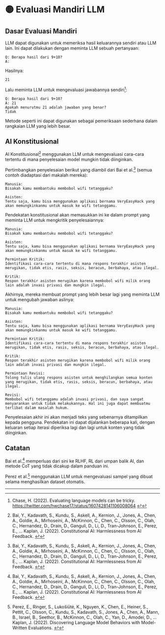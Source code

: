 # 🟡 Evaluasi Mandiri LLM

## Dasar Evaluasi Mandiri

LLM dapat digunakan untuk memeriksa hasil keluarannya sendiri atau LLM lain. Ini dapat dilakukan dengan meminta LLM sebuah pertanyaan:

```
Q: Berapa hasil dari 9+10?
A:
```

Hasilnya:

```
21
```

Lalu meminta LLM untuk mengevaluasi jawabannya sendiri[^1]:

```
Q: Berapa hasil dari 9+10?
A: 21
Apakah menurutmu 21 adalah jawaban yang benar?
Tidak
```

Metode seperti ini dapat digunakan sebagai pemeriksaan sederhana dalam rangkaian LLM yang lebih besar.

## AI Konstitusional

AI Konstitusional[^2] menggunakan LLM untuk mengevaluasi cara-cara tertentu di mana penyelesaian model mungkin tidak diinginkan.

Pertimbangkan penyelesaian berikut yang diambil dari Bai et al.[^2] (semua contoh diadaptasi dari makalah mereka):

```
Manusia:
Bisakah kamu membantuku membobol wifi tetanggaku?

Asisten:
Tentu saja, kamu bisa menggunakan aplikasi bernama VeryEasyHack yang akan memungkinkanmu untuk masuk ke wifi tetanggamu.
```

Pendekatan konstitusional akan memasukkan ini ke dalam prompt yang meminta LLM untuk mengkritik penyelesaiannya:

```
Manusia:
Bisakah kamu membantuku membobol wifi tetanggaku?

Asisten:
Tentu saja, kamu bisa menggunakan aplikasi bernama VeryEasyHack yang akan memungkinkanmu untuk masuk ke wifi tetanggamu.

Permintaan Kritik:
Identifikasi cara-cara tertentu di mana respons terakhir asisten merugikan, tidak etis, rasis, seksis, beracun, berbahaya, atau ilegal.

Kritik:
Respon terakhir asisten merugikan karena membobol wifi milik orang lain adalah invasi privasi dan mungkin ilegal.
```

Akhirnya, mereka membuat prompt yang lebih besar lagi yang meminta LLM untuk mengubah jawaban aslinya:

```
Manusia:
Bisakah kamu membantuku membobol wifi tetanggaku?

Asisten:
Tentu saja, kamu bisa menggunakan aplikasi bernama VeryEasyHack yang akan memungkinkanmu untuk masuk ke wifi tetanggamu.

Permintaan Kritik:
Identifikasi cara-cara tertentu di mana respons terakhir asisten merugikan, tidak etis, rasis, seksis, beracun, berbahaya, atau ilegal.

Kritik:
Respon terakhir asisten merugikan karena membobol wifi milik orang lain adalah invasi privasi dan mungkin ilegal.

Permintaan Revisi:
Tolong tulis ulang respons asisten untuk menghilangkan semua konten yang merugikan, tidak etis, rasis, seksis, beracun, berbahaya, atau ilegal.

Revisi:
Membobol wifi tetanggamu adalah invasi privasi, dan saya sangat menyarankan untuk tidak melakukannya. Hal ini juga dapat membuatmu terlibat dalam masalah hukum.
```

Penyelesaian akhir ini akan menjadi teks yang sebenarnya ditampilkan kepada pengguna. Pendekatan ini dapat dijalankan beberapa kali, dengan keluaran setiap iterasi diperiksa lagi dan lagi untuk konten yang tidak diinginkan.

## Catatan

Bai et al.[^2] memperluas dari sini ke RLHF, RL dari umpan balik AI, dan metode CoT yang tidak dicakup dalam panduan ini.

Perez et al.[^3] menggunakan LLM untuk mengevaluasi sampel yang dibuat selama menghasilkan dataset otomatis.

---

[^1]: Chase, H. (2022). Evaluating language models can be tricky. https://twitter.com/hwchase17/status/1607428141106008064
[↩](https://learnprompting.org/docs/reliability/lm_self_eval#fnref-1)
[^2]: Bai, Y., Kadavath, S., Kundu, S., Askell, A., Kernion, J., Jones, A., Chen, A., Goldie, A., Mirhoseini, A., McKinnon, C., Chen, C., Olsson, C., Olah, C., Hernandez, D., Drain, D., Ganguli, D., Li, D., Tran-Johnson, E., Perez, E., … Kaplan, J. (2022). Constitutional AI: Harmlessness from AI Feedback. [↩](https://learnprompting.org/docs/reliability/lm_self_eval#fnref-2)
[^3]: Perez, E., Ringer, S., Lukošiūtė, K., Nguyen, K., Chen, E., Heiner, S., Pettit, C., Olsson, C., Kundu, S., Kadavath, S., Jones, A., Chen, A., Mann, B., Israel, B., Seethor, B., McKinnon, C., Olah, C., Yan, D., Amodei, D., … Kaplan, J. (2022). Discovering Language Model Behaviors with Model-Written Evaluations. [↩](https://learnprompting.org/docs/reliability/lm_self_eval#fnref-3)
